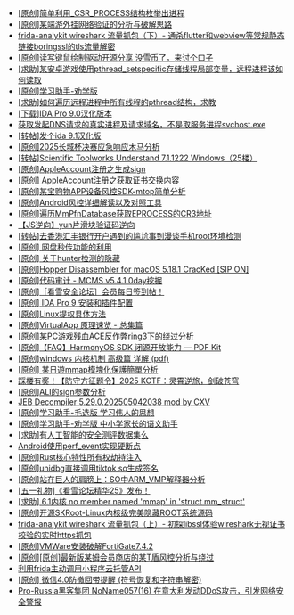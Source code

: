 + [[原创]简单利用_CSR_PROCESS结构枚举出进程](https://bbs.kanxue.com/thread-286312.htm)
+ [[原创]某端游外挂网络验证的分析与破解思路](https://bbs.kanxue.com/thread-286748.htm)
+ [frida-analykit   wireshark 流量抓包（下）- 通杀flutter和webview等常规静态链接boringssl的tls流量解密](https://bbs.kanxue.com/thread-286620.htm)
+ [[原创]读写键鼠绘制驱动开源分享 没雪币了，来讨个口子](https://bbs.kanxue.com/thread-286756.htm)
+ [[求助]某安卓游戏使用pthread_setspecific存储线程局部变量，远程进程该如何读取](https://bbs.kanxue.com/thread-286750.htm)
+ [[原创]学习助手-劝学版](https://bbs.kanxue.com/thread-286541.htm)
+ [[求助]如何遍历远程进程中所有线程的pthread结构，求教](https://bbs.kanxue.com/thread-286754.htm)
+ [[下载]IDA Pro 9.0汉化版本](https://bbs.kanxue.com/thread-286332.htm)
+ [获取发起DNS请求的真实进程及请求域名，不是取服务进程svchost.exe](https://bbs.kanxue.com/thread-286593.htm)
+ [[转帖]发个ida 9.1汉化版](https://bbs.kanxue.com/thread-286390.htm)
+ [[原创]2025长城杯决赛应急响应木马分析](https://bbs.kanxue.com/thread-286763.htm)
+ [[转帖]Scientific Toolworks Understand 7.1.1222 Windows（25楼）](https://bbs.kanxue.com/thread-280018.htm)
+ [[原创]AppleAccount注册之生成sign](https://bbs.kanxue.com/thread-285959.htm)
+ [[原创] AppleAccount注册之获取证书交换内容](https://bbs.kanxue.com/thread-285944.htm)
+ [[原创]某宝购物APP设备风控SDK-mtop简单分析](https://bbs.kanxue.com/thread-284241.htm)
+ [[原创]Android风控详细解读以及对照工具](https://bbs.kanxue.com/thread-286120.htm)
+ [[原创]遍历MmPfnDatabase获取EPROCESS的CR3地址](https://bbs.kanxue.com/thread-286598.htm)
+ [【JS逆向】yun片滑块验证码逆向](https://bbs.kanxue.com/thread-286252.htm)
+ [[转帖]去香港汇丰银行开户遇到的尴尬事到漫谈手机root环境检测](https://bbs.kanxue.com/thread-285754.htm)
+ [[原创] 网盘秒传功能的利用](https://bbs.kanxue.com/thread-284783.htm)
+ [[原创] 关于hunter检测的隐藏](https://bbs.kanxue.com/thread-286674.htm)
+ [[原创]Hopper Disassembler for macOS 5.18.1 CracKed [SIP ON]](https://bbs.kanxue.com/thread-286687.htm)
+ [[原创]代码审计 - MCMS v5.4.1 0day挖掘](https://bbs.kanxue.com/thread-284806.htm)
+ [[原创]［看雪安全论坛］会员每日签到帖！](https://bbs.kanxue.com/thread-128928.htm)
+ [[原创] IDA Pro 9 安装和插件配置](https://bbs.kanxue.com/thread-285604.htm)
+ [[原创]Linux提权具体方法](https://bbs.kanxue.com/thread-286764.htm)
+ [[原创]VirtualApp 原理速览 - 总集篇](https://bbs.kanxue.com/thread-286728.htm)
+ [[原创]某PC游戏残血ACE反作弊ring3下的绕过分析](https://bbs.kanxue.com/thread-284667.htm)
+ [[原创]【FAQ】HarmonyOS SDK 闭源开放能力 — PDF Kit](https://bbs.kanxue.com/thread-286765.htm)
+ [[原创]windows 内核机制 高级篇 详解 (pdf)](https://bbs.kanxue.com/thread-273424.htm)
+ [[原创] 某日遊mmap模塊化保護簡單分析](https://bbs.kanxue.com/thread-286746.htm)
+ [踩楼有奖！【防守方征题令】2025 KCTF：灵霄逆旅，剑破苍穹](https://bbs.kanxue.com/thread-286311.htm)
+ [[原创]ALI的sign参数分析](https://bbs.kanxue.com/thread-284292.htm)
+ [JEB Decompiler 5.29.0.202505042038 mod by CXV](https://bbs.kanxue.com/thread-286749.htm)
+ [[原创]学习助手-毛选版 学习伟人的思想](https://bbs.kanxue.com/thread-286727.htm)
+ [[原创]学习助手-劝学版 中小学家长的语文助手](https://bbs.kanxue.com/thread-286541.htm)
+ [[求助]有人工智能的安全测评数据集么](https://bbs.kanxue.com/thread-286766.htm)
+ [Android使用perf_event实现硬断点](https://bbs.kanxue.com/thread-280524.htm)
+ [[原创]Rust核心特性所有权劫持注入](https://bbs.kanxue.com/thread-286495.htm)
+ [[原创]unidbg直接调用tiktok so生成签名](https://bbs.kanxue.com/thread-285623.htm)
+ [[原创]站在巨人的肩膀上：SO中ARM_VMP解释器分析](https://bbs.kanxue.com/thread-286451.htm)
+ [[五一礼物]《看雪论坛精华25》发布！](https://bbs.kanxue.com/thread-286713.htm)
+ [[求助] 6.1内核 no member named 'mmap' in 'struct mm_struct'](https://bbs.kanxue.com/thread-279868.htm)
+ [[原创]开源SKRoot-Linux内核级完美隐藏ROOT系统源码](https://bbs.kanxue.com/thread-276664.htm)
+ [frida-analykit   wireshark 流量抓包（上）- 初探libssl体验wireshark无视证书校验的实时https抓包](https://bbs.kanxue.com/thread-286510.htm)
+ [[原创]VMWare安装破解FortiGate7.4.2](https://bbs.kanxue.com/thread-284794.htm)
+ [[原创][原创]最新版某姆会员商店的某T盾风控分析与绕过](https://bbs.kanxue.com/thread-286243.htm)
+ [利用frida主动调用小程序云托管API](https://bbs.kanxue.com/thread-284878.htm)
+ [[原创] 微信4.0防撤回带提醒 (符号恢复和字符串解密)](https://bbs.kanxue.com/thread-286611.htm)
+ [Pro-Russia黑客集团 NoName057(16) 在意大利发动DDoS攻击，引发网络安全警报](https://bbs.kanxue.com/thread-286767.htm)
